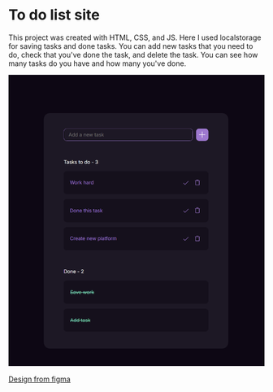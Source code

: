 # To do list site

This project was created with HTML, CSS, and JS. Here I used localstorage for saving tasks and done tasks. You can add new tasks that you need to do, check that you've done the task, and delete the task. You can see how many tasks do you have and how many you've done.

![App preview](image.png)

[Design from figma](<https://www.figma.com/design/bOOhfnhO4Hnw6BTnRFaf0Q/Todo-App-(Community)?node-id=1-184&node-type=frame&m=dev>)
